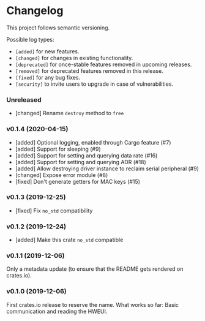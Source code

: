 # Changelog

This project follows semantic versioning.

Possible log types:

- `[added]` for new features.
- `[changed]` for changes in existing functionality.
- `[deprecated]` for once-stable features removed in upcoming releases.
- `[removed]` for deprecated features removed in this release.
- `[fixed]` for any bug fixes.
- `[security]` to invite users to upgrade in case of vulnerabilities.


### Unreleased

- [changed] Rename `destroy` method to `free`

### v0.1.4 (2020-04-15)

- [added] Optional logging, enabled through Cargo feature (#7)
- [added] Support for sleeping (#9)
- [added] Support for setting and querying data rate (#16)
- [added] Support for setting and querying ADR (#18)
- [added] Allow destroying driver instance to reclaim serial peripheral (#9)
- [changed] Expose error module (#8)
- [fixed] Don't generate getters for MAC keys (#15)

### v0.1.3 (2019-12-25)

- [fixed] Fix `no_std` compatibility

### v0.1.2 (2019-12-24)

- [added] Make this crate `no_std` compatible

### v0.1.1 (2019-12-06)

Only a metadata update (to ensure that the README gets rendered on crates.io).

### v0.1.0 (2019-12-06)

First crates.io release to reserve the name. What works so far: Basic
communication and reading the HWEUI.

